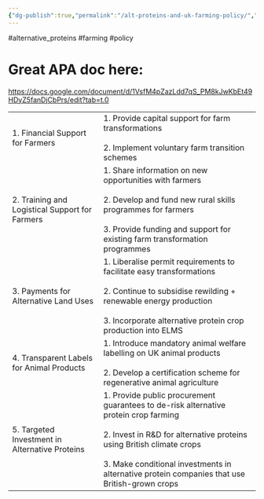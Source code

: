 ```yaml
---
{"dg-publish":true,"permalink":"/alt-proteins-and-uk-farming-policy/","created":"2025-01-23T15:51:23.431+00:00","updated":"2025-10-10T23:50:05.107+01:00"}
---
```


#alternative_proteins #farming #policy 

# Great APA doc here:
https://docs.google.com/document/d/1VsfM4pZazLdd7qS_PM8kJwKbEt49HDyZ5fanDjCbPrs/edit?tab=t.0

|                                                |                                                                                                                                                                                                                                                                                |
| ---------------------------------------------- | ------------------------------------------------------------------------------------------------------------------------------------------------------------------------------------------------------------------------------------------------------------------------------ |
| 1. Financial Support for Farmers               | 1. Provide capital support for farm transformations<br>    <br>2. Implement voluntary farm transition schemes                                                                                                                                                                  |
| 2. Training and Logistical Support for Farmers | 1. Share information on new opportunities with farmers<br>    <br>2. Develop and fund new rural skills programmes for farmers<br>    <br>3. Provide funding and support for existing farm transformation programmes                                                            |
| 3. Payments for Alternative Land Uses          | 1. Liberalise permit requirements to facilitate easy transformations<br>    <br>2. Continue to subsidise rewilding + renewable energy production<br>    <br>3. Incorporate alternative protein crop production into ELMS                                                       |
| 4. Transparent Labels for Animal Products      | 1. Introduce mandatory animal welfare labelling on UK animal products<br>    <br>2. Develop a certification scheme for regenerative animal agriculture                                                                                                                         |
| 5. Targeted Investment in Alternative Proteins | 1. Provide public procurement guarantees to de-risk alternative protein crop farming<br>    <br>2. Invest in R&D for alternative proteins using British climate crops<br>    <br>3. Make conditional investments in alternative protein companies that use British-grown crops |
